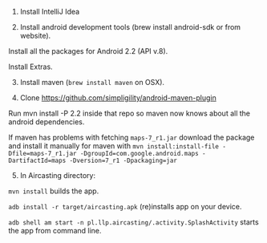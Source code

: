 1) Install IntelliJ Idea

2) Install android development tools (brew install android-sdk or from website).

Install all the packages for Android 2.2 (API v.8).

Install Extras.

3) Install maven (`brew install maven` on OSX).

4) Clone https://github.com/simpligility/android-maven-plugin

Run mvn install -P 2.2 inside that repo so maven now knows about all the android dependencies.

If maven has problems with fetching `maps-7_r1.jar` download the package and install it manually for maven with `mvn install:install-file -Dfile=maps-7_r1.jar -DgroupId=com.google.android.maps -DartifactId=maps -Dversion=7_r1 -Dpackaging=jar`

5) In Aircasting directory:

  `mvn install` builds the app.

  `adb install -r target/aircasting.apk` (re)installs app on your device.

  `adb shell am start -n pl.llp.aircasting/.activity.SplashActivity` starts the app from command line.
